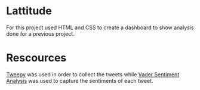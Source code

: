 # Lattitude
For this project used HTML and CSS to create a dashboard to show analysis done for a previous project.


# Rescources
[Tweepy](http://tweepy.readthedocs.io/en/v3.5.0/) was used in order to collect the tweets while [Vader Sentiment Analysis](https://github.com/cjhutto/vaderSentiment) was used to capture the sentiments of each tweet.  
